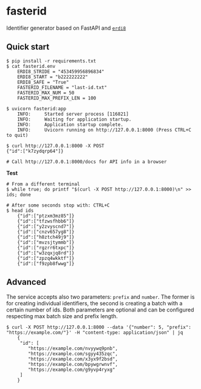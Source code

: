# fasterid
Identifier generator based on FastAPI and [`erdi8`](https://github.com/athalhammer/erdi8-py)


## Quick start
```
$ pip install -r requirements.txt
$ cat fasterid.env
    ERDI8_STRIDE = "453459956896834"
    ERDI8_START = "b222222222"
    ERDI8_SAFE = "True"
    FASTERID_FILENAME = "last-id.txt"
    FASTERID_MAX_NUM = 50
    FASTERID_MAX_PREFIX_LEN = 100

$ uvicorn fasterid:app
	INFO:     Started server process [116821]
	INFO:     Waiting for application startup.
	INFO:     Application startup complete.
	INFO:     Uvicorn running on http://127.0.0.1:8000 (Press CTRL+C to quit)

$ curl http://127.0.0.1:8000 -X POST
{"id":["k7zydqrp64"]}

# Call http://127.0.0.1:8000/docs for API info in a browser
```

**Test**
```
# From a different terminal
$ while true; do printf "$(curl -X POST http://127.0.0.1:8000)\n" >> ids; done

# After some seconds stop with: CTRL+C
$ head ids
    {"id":["ptzxm3mz85"]}
    {"id":["tfzwsfhbb6"]}
    {"id":["y2zvyscnd7"]}
    {"id":["cnzv657yg8"]}
    {"id":["h8ztch49j9"]}
    {"id":["mvzsjtymmb"]}
    {"id":["rgzrr6txpc"]}
    {"id":["w3zqxjq8rd"]}
    {"id":["zpzq4wkktf"]}
    {"id":["f9zpb8fwwg"]}
```

## Advanced

The service accepts also two parameters: `prefix` and `number`. The former is for creating individual identifiers, the second is creating a batch with a certain number of ids. Both parameters are optional and can be configured respecting max batch size and prefix length.

```
$ curl -X POST http://127.0.0.1:8000 --data '{"number": 5, "prefix": "https://example.com/"}' -H "content-type: application/json" | jq
    {
     "id": [
        "https://example.com/nvyywq9pnb",
        "https://example.com/sgyy435zqc",
        "https://example.com/x3yx9f2bsd",
        "https://example.com/bpywgrwnvf",
        "https://example.com/g9yvp4ryxg"
     ]
    }
```
